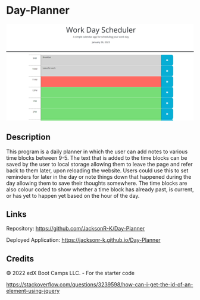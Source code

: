 # Day-Planner

![Full Page Demo](./Assets/deployed-app.PNG)

## Description

This program is a daily planner in which the user can add notes to various time blocks between 9-5. The text that is added to the time blocks can be saved by the user to local storage allowing them to leave the page and refer back to them later, upon reloading the website. Users could use this to set reminders for later in the day or note things down that happened during the day allowing them to save their thoughts somewhere. The time blocks are also colour coded to show whether a time block has already past, is current, or has yet to happen yet based on the hour of the day.

## Links

Repository:
https://github.com/JacksonR-K/Day-Planner

Deployed Application:
https://jacksonr-k.github.io/Day-Planner

## Credits

© 2022 edX Boot Camps LLC. - For the starter code

https://stackoverflow.com/questions/3239598/how-can-i-get-the-id-of-an-element-using-jquery